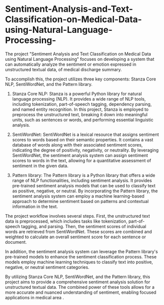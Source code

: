 # Sentiment-Analysis-and-Text-Classification-on-Medical-Data-using-Natural-Language-Processing-

The project "Sentiment Analysis and Text Classification on Medical Data using Natural Language Processing" focuses on developing a system that can automatically analyze the sentiment or emotion expressed in unstructured textual data, of medical discharge summary.

To accomplish this, the project utilizes three key components: Stanza Core NLP, SentiWordNet, and the Pattern library.

1. Stanza Core NLP: Stanza is a powerful Python library for natural language processing (NLP). It provides a wide range of NLP tools, including tokenization, part-of-speech tagging, dependency parsing, and named entity recognition. In this project, Stanza is employed to preprocess the unstructured text, breaking it down into meaningful units, such as sentences or words, and performing essential linguistic analysis.

2. SentiWordNet: SentiWordNet is a lexical resource that assigns sentiment scores to words based on their semantic properties. It contains a vast database of words along with their associated sentiment scores, indicating the degree of positivity, negativity, or neutrality. By leveraging SentiWordNet, the sentiment analysis system can assign sentiment scores to words in the text, allowing for a quantitative assessment of sentiment in the given data.

3. Pattern library: The Pattern library is a Python library that offers a wide range of NLP functionalities, including sentiment analysis. It provides pre-trained sentiment analysis models that can be used to classify text as positive, negative, or neutral. By incorporating the Pattern library, the sentiment analysis system can employ a machine learning-based approach to determine sentiment based on patterns and contextual information in the text.

The project workflow involves several steps. First, the unstructured text data is preprocessed, which includes tasks like tokenization, part-of-speech tagging, and parsing. Then, the sentiment scores of individual words are retrieved from SentiWordNet. These scores are combined and weighted to calculate an overall sentiment score for each sentence or document.

In addition, the sentiment analysis system can leverage the Pattern library's pre-trained models to enhance the sentiment classification process. These models employ machine learning techniques to classify text into positive, negative, or neutral sentiment categories.

By utilizing Stanza Core NLP, SentiWordNet, and the Pattern library, this project aims to provide a comprehensive sentiment analysis solution for unstructured textual data. The combined power of these tools allows for a more accurate and nuanced understanding of sentiment, enabling focused applications in medical area .
